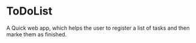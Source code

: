 # ToDoList
A Quick web app, which helps the user to register a list of tasks and then marke them as finished. 
